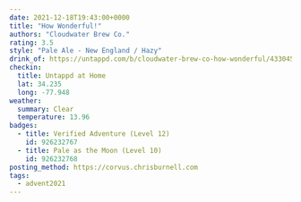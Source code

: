 ```yaml
---
date: 2021-12-18T19:43:00+0000
title: "How Wonderful!"
authors: "Cloudwater Brew Co."
rating: 3.5
style: "Pale Ale - New England / Hazy"
drink_of: https://untappd.com/b/cloudwater-brew-co-how-wonderful/4330456
checkin:
  title: Untappd at Home
  lat: 34.235
  long: -77.948
weather:
  summary: Clear
  temperature: 13.96
badges:
  - title: Verified Adventure (Level 12)
    id: 926232767
  - title: Pale as the Moon (Level 10)
    id: 926232768
posting_method: https://corvus.chrisburnell.com
tags:
  - advent2021
---
```

